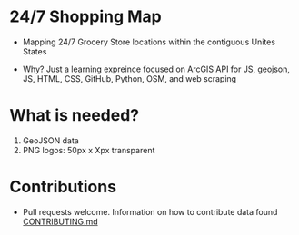 # 24/7 Shopping Map

- Mapping 24/7 Grocery Store locations within the contiguous Unites States

- Why? Just a learning expreince focused on ArcGIS API for JS, geojson, JS, HTML, CSS, GitHub, Python, OSM, and web scraping

# What is needed?

1. GeoJSON data
2. PNG logos: 50px x Xpx transparent


# Contributions

- Pull requests welcome. Information on how to contribute data found [CONTRIBUTING.md](https://github.com/NMGIS/24-7-Store-Map.github.io/blob/51f6cccd9a5f16f6605cd8fc9642cf53a17f7719/CONTRIBUTING.md)